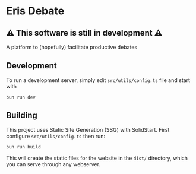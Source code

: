 # Eris Debate

## ⚠️ This software is still in development ⚠️

A platform to (hopefully) facilitate productive debates

## Development

To run a development server, simply edit `src/utils/config.ts` file and start with
```
bun run dev
```

## Building

This project uses Static Site Generation (SSG) with SolidStart. First configure `src/utils/config.ts` then run:
```
bun run build
```
This will create the static files for the website in the `dist/` directory, which you can serve through any webserver.
